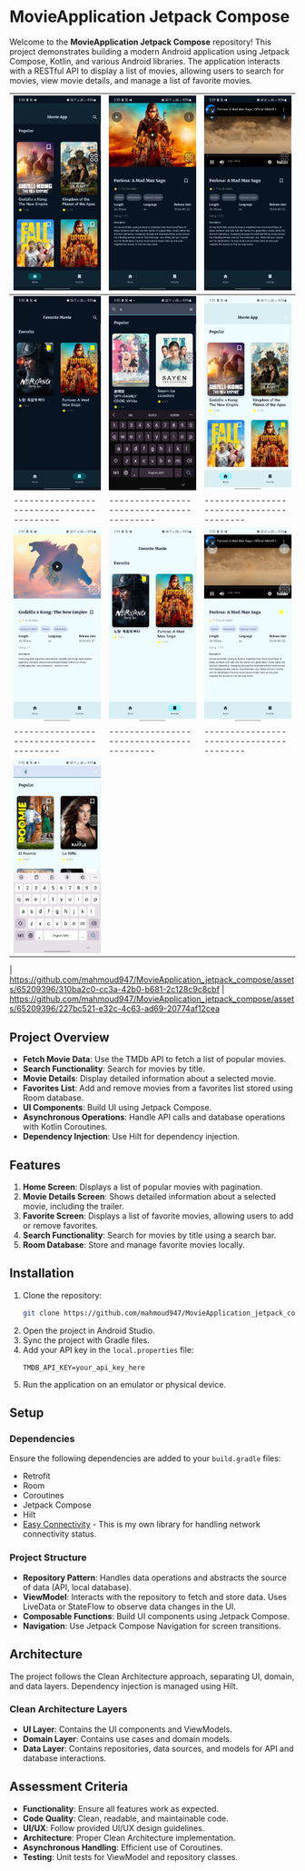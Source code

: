 # MovieApplication Jetpack Compose

Welcome to the **MovieApplication Jetpack Compose** repository! This project demonstrates building a modern Android application using Jetpack Compose, Kotlin, and various Android libraries. The application interacts with a RESTful API to display a list of movies, allowing users to search for movies, view movie details, and manage a list of favorite movies.

| ![Screenshot 1](screenshot/screen1.png) | ![Screenshot 2](screenshot/screen2.png) | ![Screenshot 3](screenshot/screen3.png)|
|-----------------------------------------|-----------------------------------------|----------------------------------------|
| ![Screenshot 4](screenshot/screen4.png) | ![Screenshot 5](screenshot/screen5.png) | ![Screenshot 6](screenshot/screen6.png)|
|-----------------------------------------|-----------------------------------------|----------------------------------------|
| ![Screenshot 7](screenshot/screen7.png) | ![Screenshot 8](screenshot/screen8.png) | ![Screenshot 9](screenshot/screen9.png)| 
|-----------------------------------------|-----------------------------------------|----------------------------------------|
| ![Screenshot 10](screenshot/screen10.png)|


| https://github.com/mahmoud947/MovieApplication_jetpack_compose/assets/65209396/310ba2c0-cc3a-42b0-b681-2c128c9c8cbf | https://github.com/mahmoud947/MovieApplication_jetpack_compose/assets/65209396/227bc521-e32c-4c63-ad69-20774af12cea 



## Project Overview

- **Fetch Movie Data**: Use the TMDb API to fetch a list of popular movies.
- **Search Functionality**: Search for movies by title.
- **Movie Details**: Display detailed information about a selected movie.
- **Favorites List**: Add and remove movies from a favorites list stored using Room database.
- **UI Components**: Build UI using Jetpack Compose.
- **Asynchronous Operations**: Handle API calls and database operations with Kotlin Coroutines.
- **Dependency Injection**: Use Hilt for dependency injection.

## Features

1. **Home Screen**: Displays a list of popular movies with pagination.
2. **Movie Details Screen**: Shows detailed information about a selected movie, including the trailer.
3. **Favorite Screen**: Displays a list of favorite movies, allowing users to add or remove favorites.
4. **Search Functionality**: Search for movies by title using a search bar.
5. **Room Database**: Store and manage favorite movies locally.

## Installation

1. Clone the repository:
   ```bash
   git clone https://github.com/mahmoud947/MovieApplication_jetpack_compose.git
   ```
2. Open the project in Android Studio.
3. Sync the project with Gradle files.
4. Add your API key in the `local.properties` file:
   ```properties
   TMDB_API_KEY=your_api_key_here
   ```
5. Run the application on an emulator or physical device.

## Setup

### Dependencies

Ensure the following dependencies are added to your `build.gradle` files:
- Retrofit
- Room
- Coroutines
- Jetpack Compose
- Hilt
- [Easy Connectivity](https://github.com/mahmoud947/easy_connectivity) - This is my own library for handling network connectivity status.

### Project Structure

- **Repository Pattern**: Handles data operations and abstracts the source of data (API, local database).
- **ViewModel**: Interacts with the repository to fetch and store data. Uses LiveData or StateFlow to observe data changes in the UI.
- **Composable Functions**: Build UI components using Jetpack Compose.
- **Navigation**: Use Jetpack Compose Navigation for screen transitions.

## Architecture

The project follows the Clean Architecture approach, separating UI, domain, and data layers. Dependency injection is managed using Hilt.

### Clean Architecture Layers

- **UI Layer**: Contains the UI components and ViewModels.
- **Domain Layer**: Contains use cases and domain models.
- **Data Layer**: Contains repositories, data sources, and models for API and database interactions.

## Assessment Criteria

- **Functionality**: Ensure all features work as expected.
- **Code Quality**: Clean, readable, and maintainable code.
- **UI/UX**: Follow provided UI/UX design guidelines.
- **Architecture**: Proper Clean Architecture implementation.
- **Asynchronous Handling**: Efficient use of Coroutines.
- **Testing**: Unit tests for ViewModel and repository classes.
